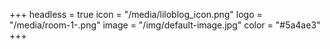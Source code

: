 +++
headless = true
icon = "/media/liloblog_icon.png"
logo = "/media/room-1-.png"
image = "/img/default-image.jpg"
color = "#5a4ae3"
+++
